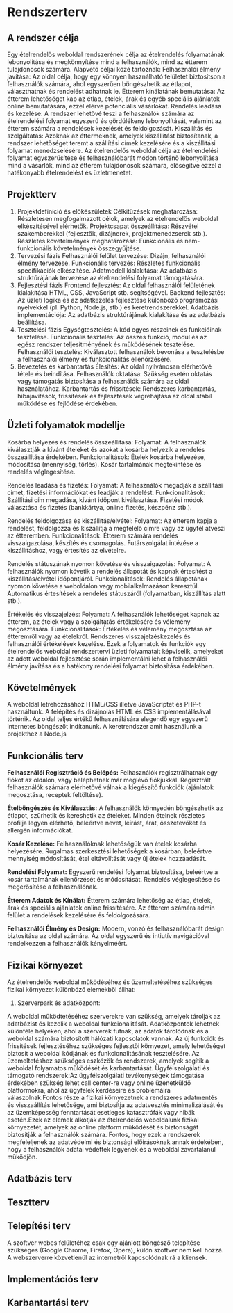 # Rendszerterv

## A rendszer célja
Egy ételrendelős weboldal rendszerének célja az ételrendelés folyamatának lebonyolítása és megkönnyítése mind a felhasználók, mind az étterem tulajdonosok számára. Alapvető céljai közé tartoznak:
Felhasználói élmény javítása: Az oldal célja, hogy egy könnyen használható felületet biztosítson a felhasználók számára, ahol egyszerűen böngészhetik az étlapot, választhatnak és rendelést adhatnak le.
Étterem kínálatának bemutatása: Az étterem lehetőséget kap az étlap, ételek, árak és egyéb speciális ajánlatok online bemutatására, ezzel elérve potenciális vásárlókat.
Rendelés leadása és kezelése: A rendszer lehetővé teszi a felhasználók számára az ételrendelési folyamat egyszerű és gördülékeny lebonyolítását, valamint az étterem számára a rendelések kezelését és feldolgozását.
Kiszállítás és szolgáltatás: Azoknak az éttermeknek, amelyek kiszállítást biztosítanak, a rendszer lehetőséget teremt a szállítási címek kezelésére és a kiszállítási folyamat menedzselésére.
Az ételrendelős weboldal célja az ételrendelési folyamat egyszerűsítése és felhasználóbarát módon történő lebonyolítása mind a vásárlók, mind az étterem tulajdonosok számára, elősegítve ezzel a hatékonyabb ételrendelést és üzletmenetet.

## Projektterv
1. Projektdefiníció és előkészületek
Célkitűzések meghatározása: Részletesen megfogalmazott célok, amelyek az ételrendelős weboldal elkészítésével elérhetők.
Projektcsapat összeállítása: Részvétel szakemberekkel (fejlesztők, dizájnerek, projektmenedzserek stb.).
Részletes követelmények meghatározása: Funkcionális és nem-funkcionális követelmények összegyűjtése.
2. Tervezési fázis
Felhasználói felület tervezése: Dizájn, felhasználói élmény tervezése.
Funkcionális tervezés: Részletes funkcionális specifikációk elkészítése.
Adatmodell kialakítása: Az adatbázis struktúrájának tervezése az ételrendelési folyamat támogatására.
3. Fejlesztési fázis
Frontend fejlesztés: Az oldal felhasználói felületének kialakítása HTML, CSS, JavaScript stb. segítségével.
Backend fejlesztés: Az üzleti logika és az adatkezelés fejlesztése különböző programozási nyelvekkel (pl. Python, Node.js, stb.) és keretrendszerekkel.
Adatbázis implementációja: Az adatbázis struktúrájának kialakítása és az adatbázis beállítása.
4. Tesztelési fázis
Egységtesztelés: A kód egyes részeinek és funkcióinak tesztelése.
Funkcionális tesztelés: Az összes funkció, modul és az egész rendszer teljesítményének és működésének tesztelése.
Felhasználói tesztelés: Kiválasztott felhasználók bevonása a tesztelésbe a felhasználói élmény és funkcionalitás ellenőrzésére.
5. Bevezetés és karbantartás
Élesítés: Az oldal nyilvánosan elérhetővé tétele és beindítása.
Felhasználók oktatása: Szükség esetén oktatás vagy támogatás biztosítása a felhasználók számára az oldal használatához.
Karbantartás és frissítések: Rendszeres karbantartás, hibajavítások, frissítések és fejlesztések végrehajtása az oldal stabil működése és fejlődése érdekében.

## Üzleti folyamatok modellje
Kosárba helyezés és rendelés összeállítása:
Folyamat: A felhasználók kiválasztják a kívánt ételeket és azokat a kosárba helyezik a rendelés összeállítása érdekében.
Funkcionalitások:
Ételek kosárba helyezése, módosítása (mennyiség, törlés).
Kosár tartalmának megtekintése és rendelés véglegesítése.

Rendelés leadása és fizetés:
Folyamat: A felhasználók megadják a szállítási címet, fizetési információkat és leadják a rendelést.
Funkcionalitások:
Szállítási cím megadása, kívánt időpont kiválasztása.
Fizetési módok választása és fizetés (bankkártya, online fizetés, készpénz stb.).

Rendelés feldolgozása és kiszállítás/elvétel:
Folyamat: Az étterem kapja a rendelést, feldolgozza és kiszállítja a megfelelő címre vagy az ügyfél átveszi az étteremben.
Funkcionalitások:
Étterem számára rendelés visszaigazolása, készítés és csomagolás.
Futárszolgálat intézése a kiszállításhoz, vagy értesítés az elvételre.

Rendelés státuszának nyomon követése és visszaigazolás:
Folyamat: A felhasználók nyomon követik a rendelés állapotát és kapnak értesítést a kiszállítás/elvétel időpontjáról.
Funkcionalitások:
Rendelés állapotának nyomon követése a weboldalon vagy mobilalkalmazáson keresztül.
Automatikus értesítések a rendelés státuszáról (folyamatban, kiszállítás alatt stb.).

Értékelés és visszajelzés:
Folyamat: A felhasználók lehetőséget kapnak az étterem, az ételek vagy a szolgáltatás értékelésére és vélemény megosztására.
Funkcionalitások:
Értékelés és vélemény megosztása az étteremről vagy az ételekről.
Rendszeres visszajelzéskezelés és felhasználói értékelések kezelése.
Ezek a folyamatok és funkciók egy ételrendelős weboldal rendszertervi üzleti folyamatait képviselik, amelyeket az adott weboldal fejlesztése során implementálni lehet a felhasználói élmény javítása és a hatékony rendelési folyamat biztosítása érdekében.

## Követelmények

A weboldal létrehozásához HTML/CSS illetve JavaScriptet és PHP-t használtunk. A felépítés és dizájnolás HTML és CSS implementálásával történik. Az oldal teljes értékű felhasználására elegendő egy egyszerű internetes böngészőt indítanunk. A keretrendszer amit használunk a projekthez a Node.js

## Funkcionális terv
**Felhasználói Regisztráció és Belépés:**
Felhasználók regisztrálhatnak egy fiókot az oldalon, vagy beléphetnek már meglévő fiókjukkal.
Regisztrált felhasználók számára elérhetővé válnak a kiegészítő funkciók (ajánlatok megosztása, receptek feltöltése).

**Ételböngészés és Kiválasztás:**
A felhasználók könnyedén böngészhetik az étlapot, szűrhetik és kereshetik az ételeket.
Minden ételnek részletes profilja legyen elérhető, beleértve nevet, leírást, árat, összetevőket és allergén információkat.

**Kosár Kezelése:**
Felhasználóknak lehetőségük van ételek kosárba helyezésére.
Rugalmas szerkesztési lehetőségek a kosárban, beleértve mennyiség módosítását, étel eltávolítását vagy új ételek hozzáadását.

**Rendelési Folyamat:**
Egyszerű rendelési folyamat biztosítása, beleértve a kosár tartalmának ellenőrzését és módosítását.
Rendelés véglegesítése és megerősítése a felhasználónak.

**Étterem Adatok és Kínálat:**
Étterem számára lehetőség az étlap, ételek, árak és speciális ajánlatok online frissítésére.
Az étterem számára admin felület a rendelések kezelésére és feldolgozására.

**Felhasználói Élmény és Design:**
Modern, vonzó és felhasználóbarát design biztosítása az oldal számára.
Az oldal egyszerű és intiutív navigációval rendelkezzen a felhasználók kényelméért.

## Fizikai környezet


Az ételrendelős weboldal működéséhez és üzemeltetéséhez szükséges fizikai környezet különböző elemekből állhat:

1. Szerverpark és adatközpont:

A weboldal működtetéséhez szerverekre van szükség, amelyek tárolják az adatbázist és kezelik a weboldal funkcionalitását.
Adatközpontok lehetnek különféle helyeken, ahol a szerverek futnak, az adatok tárolódnak és a weboldal számára biztosított hálózati kapcsolatok vannak.
Az új funkciók és frissítések fejlesztéséhez szükséges fejlesztői környezet, amely lehetőséget biztosít a weboldal kódjának és funkcionalitásának tesztelésére.
Az üzemeltetéshez szükséges eszközök és rendszerek, amelyek segítik a weboldal folyamatos működését és karbantartását.
Ügyfélszolgálati és támogató rendszerek:Az ügyfélszolgálati tevékenységek támogatása érdekében szükség lehet call center-re vagy online üzenetküldő platformokra, ahol az ügyfelek kérdéseire és problémáira válaszolnak.Fontos része a fizikai környezetnek a rendszeres adatmentés és visszaállítás lehetősége, ami biztosítja az adatvesztés minimalizálását és az üzemképesség fenntartását esetleges katasztrófák vagy hibák esetén.Ezek az elemek alkotják az ételrendelős weboldalunk fizikai környezetét, amelyek az online platform működését és biztonságát biztosítják a felhasználók számára. Fontos, hogy ezek a rendszerek megfeleljenek az adatvédelmi és biztonsági előírásoknak annak érdekében, hogy a felhasználók adatai védettek legyenek és a weboldal zavartalanul működjön.

## Adatbázis terv

## Tesztterv

## Telepítési terv

A szoftver webes felületéhez csak egy ajánlott böngésző telepítése
szükséges (Google Chrome, Firefox, Opera), külön szoftver
nem kell hozzá. A webszerverre közvetlenül az internetről
kapcsolódnak rá a kliensek.

## Implementációs terv

## Karbantartási terv
